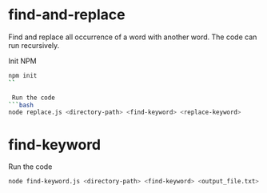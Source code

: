 # find-and-replace
Find and replace all occurrence of a word with another word. The code can run recursively. 

Init NPM
```bash
npm init
``

 Run the code
```bash
node replace.js <directory-path> <find-keyword> <replace-keyword>
```

# find-keyword

Run the code
```bash
node find-keyword.js <directory-path> <find-keyword> <output_file.txt>
```



